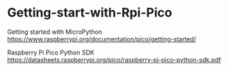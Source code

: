 # Getting-start-with-Rpi-Pico

Getting started with MicroPython
https://www.raspberrypi.org/documentation/pico/getting-started/

Raspberry Pi Pico Python SDK
https://datasheets.raspberrypi.org/pico/raspberry-pi-pico-python-sdk.pdf
